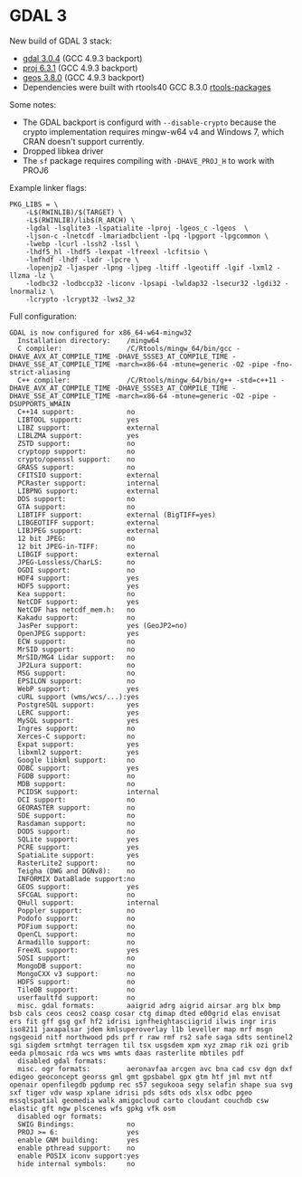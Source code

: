 # GDAL 3

New build of GDAL 3 stack:
 - [gdal 3.0.4](https://github.com/r-windows/rtools-backports/tree/master/mingw-w64-gdal) (GCC 4.9.3 backport)
 - [proj 6.3.1](https://github.com/r-windows/rtools-backports/tree/master/mingw-w64-proj) (GCC 4.9.3 backport)
 - [geos 3.8.0](https://github.com/r-windows/rtools-backports/tree/master/mingw-w64-geos) (GCC 4.9.3 backport)
 - Dependencies were built with rtools40 GCC 8.3.0 [rtools-packages](https://github.com/r-windows/rtools-packages)
 
Some notes:
 - The GDAL backport is configurd with `--disable-crypto` because the crypto implementation requires mingw-w64 v4 and Windows 7, which CRAN doesn't support currently.
 - Dropped libkea driver
 - The `sf` package requires compiling with `-DHAVE_PROJ_H` to work with PROJ6

Example linker flags:

```make
PKG_LIBS = \
	-L$(RWINLIB)/$(TARGET) \
	-L$(RWINLIB)/lib$(R_ARCH) \
	-lgdal -lsqlite3 -lspatialite -lproj -lgeos_c -lgeos  \
	-ljson-c -lnetcdf -lmariadbclient -lpq -lpgport -lpgcommon \
	-lwebp -lcurl -lssh2 -lssl \
	-lhdf5_hl -lhdf5 -lexpat -lfreexl -lcfitsio \
	-lmfhdf -lhdf -lxdr -lpcre \
	-lopenjp2 -ljasper -lpng -ljpeg -ltiff -lgeotiff -lgif -lxml2 -llzma -lz \
	-lodbc32 -lodbccp32 -liconv -lpsapi -lwldap32 -lsecur32 -lgdi32 -lnormaliz \
	-lcrypto -lcrypt32 -lws2_32
```

Full configuration:

```
GDAL is now configured for x86_64-w64-mingw32
  Installation directory:    /mingw64
  C compiler:                /C/Rtools/mingw_64/bin/gcc -DHAVE_AVX_AT_COMPILE_TIME -DHAVE_SSSE3_AT_COMPILE_TIME -DHAVE_SSE_AT_COMPILE_TIME -march=x86-64 -mtune=generic -O2 -pipe -fno-strict-aliasing
  C++ compiler:              /C/Rtools/mingw_64/bin/g++ -std=c++11 -DHAVE_AVX_AT_COMPILE_TIME -DHAVE_SSSE3_AT_COMPILE_TIME -DHAVE_SSE_AT_COMPILE_TIME -march=x86-64 -mtune=generic -O2 -pipe -DSUPPORTS_WMAIN
  C++14 support:             no
  LIBTOOL support:           yes
  LIBZ support:              external
  LIBLZMA support:           yes
  ZSTD support:              no
  cryptopp support:          no
  crypto/openssl support:    no
  GRASS support:             no
  CFITSIO support:           external
  PCRaster support:          internal
  LIBPNG support:            external
  DDS support:               no
  GTA support:               no
  LIBTIFF support:           external (BigTIFF=yes)
  LIBGEOTIFF support:        external
  LIBJPEG support:           external
  12 bit JPEG:               no
  12 bit JPEG-in-TIFF:       no
  LIBGIF support:            external
  JPEG-Lossless/CharLS:      no
  OGDI support:              no
  HDF4 support:              yes
  HDF5 support:              yes
  Kea support:               no
  NetCDF support:            yes
  NetCDF has netcdf_mem.h:   no
  Kakadu support:            no
  JasPer support:            yes (GeoJP2=no)
  OpenJPEG support:          yes
  ECW support:               no
  MrSID support:             no
  MrSID/MG4 Lidar support:   no
  JP2Lura support:           no
  MSG support:               no
  EPSILON support:           no
  WebP support:              yes
  cURL support (wms/wcs/...):yes
  PostgreSQL support:        yes
  LERC support:              yes
  MySQL support:             yes
  Ingres support:            no
  Xerces-C support:          no
  Expat support:             yes
  libxml2 support:           yes
  Google libkml support:     no
  ODBC support:              yes
  FGDB support:              no
  MDB support:               no
  PCIDSK support:            internal
  OCI support:               no
  GEORASTER support:         no
  SDE support:               no
  Rasdaman support:          no
  DODS support:              no
  SQLite support:            yes
  PCRE support:              yes
  SpatiaLite support:        yes
  RasterLite2 support:       no
  Teigha (DWG and DGNv8):    no
  INFORMIX DataBlade support:no
  GEOS support:              yes
  SFCGAL support:            no
  QHull support:             internal
  Poppler support:           no
  Podofo support:            no
  PDFium support:            no
  OpenCL support:            no
  Armadillo support:         no
  FreeXL support:            yes
  SOSI support:              no
  MongoDB support:           no
  MongoCXX v3 support:       no
  HDFS support:              no
  TileDB support:            no
  userfaultfd support:       no
  misc. gdal formats:        aaigrid adrg aigrid airsar arg blx bmp bsb cals ceos ceos2 coasp cosar ctg dimap dted e00grid elas envisat ers fit gff gsg gxf hf2 idrisi ignfheightasciigrid ilwis ingr iris iso8211 jaxapalsar jdem kmlsuperoverlay l1b leveller map mrf msgn ngsgeoid nitf northwood pds prf r raw rmf rs2 safe saga sdts sentinel2 sgi sigdem srtmhgt terragen til tsx usgsdem xpm xyz zmap rik ozi grib eeda plmosaic rda wcs wms wmts daas rasterlite mbtiles pdf
  disabled gdal formats:    
  misc. ogr formats:         aeronavfaa arcgen avc bna cad csv dgn dxf edigeo geoconcept georss gml gmt gpsbabel gpx gtm htf jml mvt ntf openair openfilegdb pgdump rec s57 segukooa segy selafin shape sua svg sxf tiger vdv wasp xplane idrisi pds sdts ods xlsx odbc pgeo mssqlspatial geomedia walk amigocloud carto cloudant couchdb csw elastic gft ngw plscenes wfs gpkg vfk osm
  disabled ogr formats:     
  SWIG Bindings:             no
  PROJ >= 6:                 yes
  enable GNM building:       yes
  enable pthread support:    no
  enable POSIX iconv support:yes
  hide internal symbols:     no
```

  
 